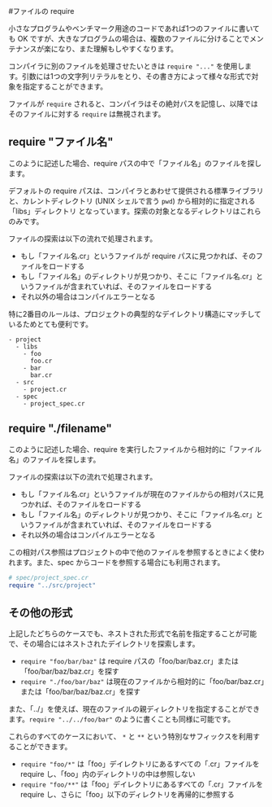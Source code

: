 #ファイルの require

小さなプログラムやベンチマーク用途のコードであれば1つのファイルに書いても OK ですが、大きなプログラムの場合は、複数のファイルに分けることでメンテナンスが楽になり、また理解もしやすくなります。

コンパイラに別のファイルを処理させたいときは `require "..."` を使用します。引数には1つの文字列リテラルをとり、その書き方によって様々な形式で対象を指定することができます。

ファイルが `require` されると、コンパイラはその絶対パスを記憶し、以降ではそのファイルに対する `require` は無視されます。

## require "ファイル名"

このように記述した場合、require パスの中で「ファイル名」のファイルを探します。

デフォルトの require パスは、コンパイラとあわせて提供される標準ライブラリと、カレントディレクトリ  (UNIX シェルで言う `pwd`) から相対的に指定される「libs」ディレクトリ となっています。探索の対象となるディレクトリはこれらのみです。

ファイルの探索は以下の流れで処理されます。

* もし「ファイル名.cr」というファイルが require パスに見つかれば、そのファイルをロードする
* もし「ファイル名」のディレクトリが見つかり、そこに「ファイル名.cr」というファイルが含まれていれば、そのファイルをロードする
* それ以外の場合はコンパイルエラーとなる

特に2番目のルールは、プロジェクトの典型的なデイレクトリ構造にマッチしているためとても便利です。

```
- project
  - libs
    - foo
      foo.cr
    - bar
      bar.cr
  - src
    - project.cr
  - spec
    - project_spec.cr
```

## require "./filename"

このように記述した場合、require を実行したファイルから相対的に「ファイル名」のファイルを探します。

ファイルの探索は以下の流れで処理されます。

* もし「ファイル名.cr」というファイルが現在のファイルからの相対パスに見つかれば、そのファイルをロードする
* もし「ファイル名」のディレクトリが見つかり、そこに「ファイル名.cr」というファイルが含まれていれば、そのファイルをロードする
* それ以外の場合はコンパイルエラーとなる

この相対パス参照はプロジェクトの中で他のファイルを参照するときによく使われます。また、spec からコードを参照する場合にも利用されます。

```ruby
# spec/project_spec.cr
require "../src/project"
```

## その他の形式

上記したどちらのケースでも、ネストされた形式で名前を指定することが可能で、その場合にはネストされたデイレクトリを探索します。

* `require "foo/bar/baz"` は require パスの「foo/bar/baz.cr」または「foo/bar/baz/baz.cr」を探す
* `require "./foo/bar/baz"` は現在のファイルから相対的に「foo/bar/baz.cr」または「foo/bar/baz/baz.cr」を探す

また、「../」を使えば、現在のファイルの親ディレクトリを指定することができます。`require "../../foo/bar"` のように書くことも同様に可能です。

これらのすべてのケースにおいて、 `*` と `**` という特別なサフィックスを利用することができます。

* `require "foo/*"` は「foo」デイレクトリにあるすべての「.cr」ファイルを require し、「foo」内のディレクトリの中は参照しない
* `require "foo/**"` は「foo」デイレクトリにあるすべての「.cr」ファイルを require し、さらに「foo」以下のディレクトリを再帰的に参照する
